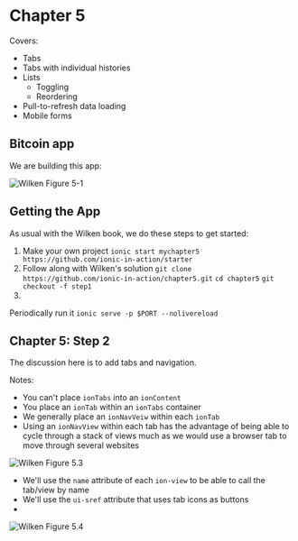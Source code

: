 # Chapter 5

Covers:

* Tabs
* Tabs with individual histories
* Lists
    * Toggling
    * Reordering
* Pull-to-refresh data loading
* Mobile forms
 
## Bitcoin app

We are building this app:

![Wilken Figure 5-1](http://i39.photobucket.com/albums/e188/ahuimanu/Figure5-1_zpssfmkgyx2.png "Wilken Figure 5.1")

## Getting the App

As usual with the Wilken book, we do these steps to get started:

1) Make your own project
`ionic start mychapter5 https://github.com/ionic-in-action/starter`
2) Follow along with Wilken's solution
`git clone https://github.com/ionic-in-action/chapter5.git`
`cd chapter5`
`git checkout -f step1`
3)
Periodically run it
`ionic serve -p $PORT --nolivereload`

## Chapter 5: Step 2

The discussion here is to add tabs and navigation.

Notes:

* You can't place `ionTabs` into an `ionContent`
* You place an `ionTab` within an `ionTabs` container
* We generally place an `ionNavVeiw` within each `ionTab`
* Using an `ionNavView` within each tab has the advantage of being able to cycle through a stack of views much as we would use a browser tab to move through several websites

![Wilken Figure 5.3](http://i39.photobucket.com/albums/e188/ahuimanu/Figure5-3_zpsuwuda247.png "Giving tabs individual histories with ionViews")

* We'll use the `name` attribute of each `ion-view` to be able to call the tab/view by name
* We'll use the `ui-sref` attribute that uses tab icons as buttons
* 
![Wilken Figure 5.4](http://i39.photobucket.com/albums/e188/ahuimanu/Figure5-4_zpsskkoelqi.png "Tabs with individual titles and histories")
